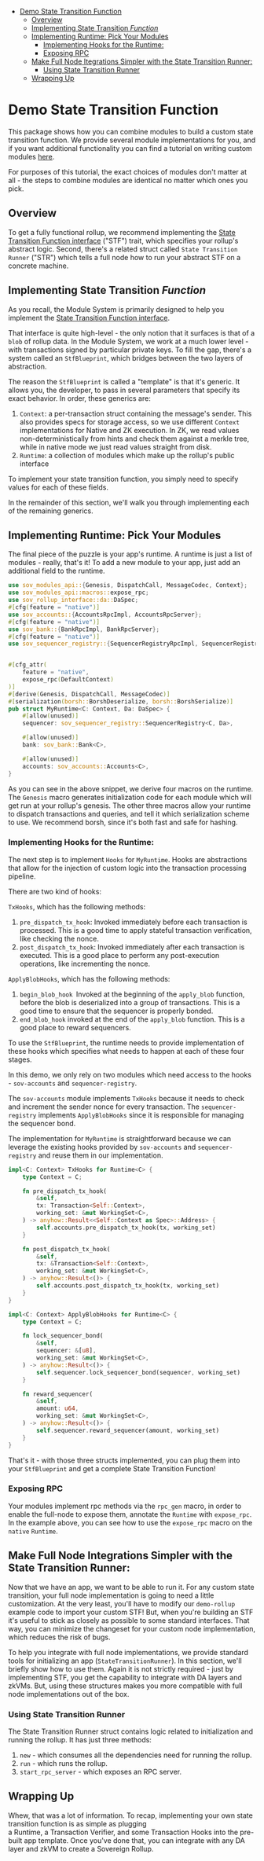 <!-- START doctoc generated TOC please keep comment here to allow auto update -->
<!-- DON'T EDIT THIS SECTION, INSTEAD RE-RUN doctoc TO UPDATE -->

- [Demo State Transition Function](#demo-state-transition-function)
  - [Overview](#overview)
  - [Implementing State Transition _Function_](#implementing-state-transition-_function_)
  - [Implementing Runtime: Pick Your Modules](#implementing-runtime-pick-your-modules)
    - [Implementing Hooks for the Runtime:](#implementing-hooks-for-the-runtime)
    - [Exposing RPC](#exposing-rpc)
  - [Make Full Node Itegrations Simpler with the State Transition Runner:](#make-full-node-itegrations-simpler-with-the-state-transition-runner)
    - [Using State Transition Runner](#using-state-transition-runner)
  - [Wrapping Up](#wrapping-up)

<!-- END doctoc generated TOC please keep comment here to allow auto update -->

# Demo State Transition Function

This package shows how you can combine modules to build a custom state transition function. We provide several module implementations
for you, and if you want additional functionality you can find a tutorial on writing custom modules [here](../simple-nft-module/README.md).

For purposes of this tutorial, the exact choices of modules don't matter at all - the steps to combine modules are identical
no matter which ones you pick.

## Overview

To get a fully functional rollup, we recommend implementing the [State Transition Function
interface](../../rollup-interface/specs/interfaces/stf.md) ("STF")  trait, which specifies your rollup's abstract logic. Second, there's
a related struct called `State Transition Runner` ("STR") which tells a full node how to run your abstract STF on a concrete machine.

## Implementing State Transition _Function_

As you recall, the Module System is primarily designed to help you implement the [State Transition Function
interface](../../rollup-interface/specs/interfaces/stf.md).

That interface is quite high-level - the only notion
that it surfaces is that of a `blob` of rollup data. In the Module System, we work at a much lower level - with
transactions signed by particular private keys. To fill the gap, there's a system called an `StfBlueprint`, which
bridges between the two layers of abstraction.

The reason the `StfBlueprint` is called a "template" is that it's generic. It allows you, the developer, to pass in
several parameters that specify its exact behavior. In order, these generics are:

1. `Context`: a per-transaction struct containing the message's sender. This also provides specs for storage access, so we use different `Context`
   implementations for Native and ZK execution. In ZK, we read values non-deterministically from hints and check them against a merkle tree, while in
   native mode we just read values straight from disk.
2. `Runtime`: a collection of modules which make up the rollup's public interface

To implement your state transition function, you simply need to specify values for each of these fields.

In the remainder of this section, we'll walk you through implementing each of the remaining generics.

## Implementing Runtime: Pick Your Modules

The final piece of the puzzle is your app's runtime. A runtime is just a list of modules - really, that's it! To add a new
module to your app, just add an additional field to the runtime.

```rust
use sov_modules_api::{Genesis, DispatchCall, MessageCodec, Context};
use sov_modules_api::macros::expose_rpc;
use sov_rollup_interface::da::DaSpec;
#[cfg(feature = "native")]
use sov_accounts::{AccountsRpcImpl, AccountsRpcServer};
#[cfg(feature = "native")]
use sov_bank::{BankRpcImpl, BankRpcServer};
#[cfg(feature = "native")]
use sov_sequencer_registry::{SequencerRegistryRpcImpl, SequencerRegistryRpcServer};


#[cfg_attr(
    feature = "native",
    expose_rpc(DefaultContext)
)]
#[derive(Genesis, DispatchCall, MessageCodec)]
#[serialization(borsh::BorshDeserialize, borsh::BorshSerialize)]
pub struct MyRuntime<C: Context, Da: DaSpec> {
    #[allow(unused)]
    sequencer: sov_sequencer_registry::SequencerRegistry<C, Da>,

    #[allow(unused)]
    bank: sov_bank::Bank<C>,

    #[allow(unused)]
    accounts: sov_accounts::Accounts<C>,
}
```

As you can see in the above snippet, we derive four macros on the runtime. The `Genesis` macro generates
initialization code for each module which will get run at your rollup's genesis. The other three macros
allow your runtime to dispatch transactions and queries, and tell it which serialization scheme to use.
We recommend borsh, since it's both fast and safe for hashing.

### Implementing Hooks for the Runtime:

The next step is to implement `Hooks` for `MyRuntime`. Hooks are abstractions that allow for the injection of custom logic into the transaction processing pipeline.

There are two kind of hooks:

`TxHooks`, which has the following methods:

1. `pre_dispatch_tx_hook`: Invoked immediately before each transaction is processed. This is a good time to apply stateful transaction verification, like checking the nonce.
2. `post_dispatch_tx_hook`: Invoked immediately after each transaction is executed. This is a good place to perform any post-execution operations, like incrementing the nonce.

`ApplyBlobHooks`, which has the following methods:

1. `begin_blob_hook `Invoked at the beginning of the `apply_blob` function, before the blob is deserialized into a group of transactions. This is a good time to ensure that the sequencer is properly bonded.
2. `end_blob_hook` invoked at the end of the `apply_blob` function. This is a good place to reward sequencers.

To use the `StfBlueprint`, the runtime needs to provide implementation of these hooks which specifies what needs to happen at each of these four stages.

In this demo, we only rely on two modules which need access to the hooks - `sov-accounts` and `sequencer-registry`.

The `sov-accounts` module implements `TxHooks` because it needs to check and increment the sender nonce for every transaction.
The `sequencer-registry` implements `ApplyBlobHooks` since it is responsible for managing the sequencer bond.

The implementation for `MyRuntime` is straightforward because we can leverage the existing hooks provided by `sov-accounts` and `sequencer-registry` and reuse them in our implementation.

```Rust
impl<C: Context> TxHooks for Runtime<C> {
    type Context = C;

    fn pre_dispatch_tx_hook(
        &self,
        tx: Transaction<Self::Context>,
        working_set: &mut WorkingSet<C>,
    ) -> anyhow::Result<<Self::Context as Spec>::Address> {
        self.accounts.pre_dispatch_tx_hook(tx, working_set)
    }

    fn post_dispatch_tx_hook(
        &self,
        tx: &Transaction<Self::Context>,
        working_set: &mut WorkingSet<C>,
    ) -> anyhow::Result<()> {
        self.accounts.post_dispatch_tx_hook(tx, working_set)
    }
}
```

```Rust
impl<C: Context> ApplyBlobHooks for Runtime<C> {
    type Context = C;

    fn lock_sequencer_bond(
        &self,
        sequencer: &[u8],
        working_set: &mut WorkingSet<C>,
    ) -> anyhow::Result<()> {
        self.sequencer.lock_sequencer_bond(sequencer, working_set)
    }

    fn reward_sequencer(
        &self,
        amount: u64,
        working_set: &mut WorkingSet<C>,
    ) -> anyhow::Result<()> {
        self.sequencer.reward_sequencer(amount, working_set)
    }
}
```

That's it - with those three structs implemented, you can plug them into your `StfBlueprint` and get a
complete State Transition Function!

### Exposing RPC

Your modules implement rpc methods via the `rpc_gen` macro, in order to enable the full-node to expose them, annotate the `Runtime` with `expose_rpc`.
In the example above, you can see how to use the `expose_rpc` macro on the `native` `Runtime`.

## Make Full Node Integrations Simpler with the State Transition Runner:

Now that we have an app, we want to be able to run it. For any custom state transition, your full node implementation is going to need a little
customization. At the very least, you'll have to modify our `demo-rollup` example code
to import your custom STF! But, when you're building an STF it's useful to stick as closely as possible to some standard interfaces.
That way, you can minimize the changeset for your custom node implementation, which reduces the risk of bugs.

To help you integrate with full node implementations, we provide standard tools for initializing an app (`StateTransitionRunner`). In this section, we'll briefly show how to use them. Again it is not strictly
required - just by implementing STF, you get the capability to integrate with DA layers and zkVMs. But, using these structures
makes you more compatible with full node implementations out of the box.

### Using State Transition Runner

The State Transition Runner struct contains logic related to initialization and running the rollup. It has just three methods:

1. `new` - which consumes all the dependencies need for running the rollup.
2. `run` - which runs the rollup.
3. `start_rpc_server` - which exposes an RPC server.


## Wrapping Up

Whew, that was a lot of information. To recap, implementing your own state transition function is as simple as plugging  
a Runtime, a Transaction Verifier, and some Transaction Hooks into the pre-built app template. Once you've done that,
you can integrate with any DA layer and zkVM to create a Sovereign Rollup.

